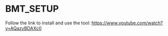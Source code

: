 # BMT_SETUP
Follow the link to install and use the tool: https://www.youtube.com/watch?v=AQazvBDAXc0
